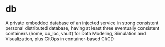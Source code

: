# db
A private embedded database of an injected service in strong consistent personal distributed database, having at least three eventually consistent containers (home, co_loc, vault) for Data Modeling, Simulation and Visualization, plus GitOps in container-based CI/CD

